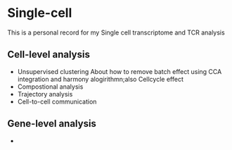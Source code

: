 # Single-cell
  This is a personal record for my Single cell transcriptome and TCR analysis  

## Cell-level analysis
   - Unsupervised clustering
     About how to remove batch effect using CCA integration and harmony alogirithmn;also Cellcycle effect  
   - Compostional analysis
   - Trajectory analysis
   - Cell-to-cell communication

## Gene-level analysis 
   - 
 

